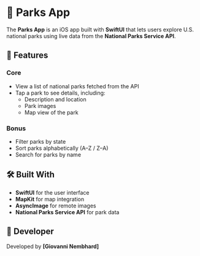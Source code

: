 # 🌲 Parks App

The **Parks App** is an iOS app built with **SwiftUI** that lets users explore U.S. national parks using live data from the **National Parks Service API**.

## 📱 Features

### Core
- View a list of national parks fetched from the API  
- Tap a park to see details, including:
  - Description and location  
  - Park images  
  - Map view of the park  

### Bonus
- Filter parks by state  
- Sort parks alphabetically (A–Z / Z–A)  
- Search for parks by name  


## 🛠️ Built With
- **SwiftUI** for the user interface  
- **MapKit** for map integration  
- **AsyncImage** for remote images  
- **National Parks Service API** for park data  

## 👤 Developer
Developed by **[Giovanni Nembhard]**  

